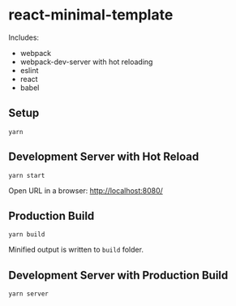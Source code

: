 # react-minimal-template

Includes:
- webpack
- webpack-dev-server with hot reloading
- eslint
- react
- babel

## Setup

```
yarn
```

## Development Server with Hot Reload

```
yarn start
```

Open URL in a browser: <http://localhost:8080/> 

## Production Build

```
yarn build
```

Minified output is written to `build` folder.

## Development Server with Production Build

```
yarn server
```


